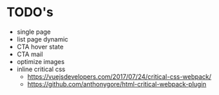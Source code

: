 # TODO's
- single page
- list page dynamic
- CTA hover state
- CTA mail
- optimize images
- inline critical css
  - https://vuejsdevelopers.com/2017/07/24/critical-css-webpack/
  - https://github.com/anthonygore/html-critical-webpack-plugin
